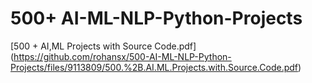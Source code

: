 # 500+ AI-ML-NLP-Python-Projects


[500 + AI,ML Projects with Source Code.pdf]
(https://github.com/rohansx/500-AI-ML-NLP-Python-Projects/files/9113809/500.%2B.AI.ML.Projects.with.Source.Code.pdf)

